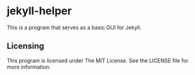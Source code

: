 # jekyll-helper
This is a program that serves as a basic GUI for Jekyll.

## Licensing
This program is licensed under The MIT License. See the LICENSE file for more information.

